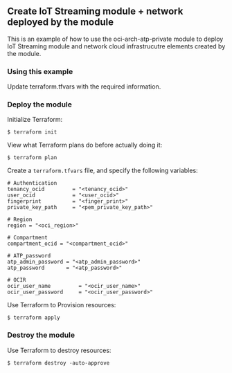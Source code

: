 ## Create IoT Streaming module + network deployed by the module
This is an example of how to use the oci-arch-atp-private module to deploy IoT Streaming module and network cloud infrastrucutre elements created by the module.
  
### Using this example
Update terraform.tfvars with the required information.

### Deploy the module
Initialize Terraform:
```
$ terraform init
```
View what Terraform plans do before actually doing it:
```
$ terraform plan
```

Create a `terraform.tfvars` file, and specify the following variables:

```
# Authentication
tenancy_ocid         = "<tenancy_ocid>"
user_ocid            = "<user_ocid>"
fingerprint          = "<finger_print>"
private_key_path     = "<pem_private_key_path>"

# Region
region = "<oci_region>"

# Compartment
compartment_ocid = "<compartment_ocid>"

# ATP_password
atp_admin_password = "<atp_admin_password>"
atp_password       = "<atp_password>"

# OCIR
ocir_user_name         = "<ocir_user_name>"
ocir_user_password     = "<ocir_user_password>"
```

Use Terraform to Provision resources:
```
$ terraform apply
```

### Destroy the module 

Use Terraform to destroy resources:
```
$ terraform destroy -auto-approve
```

